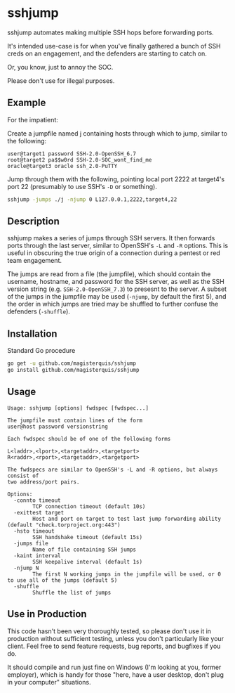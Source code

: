 sshjump
=======
sshjump automates making multiple SSH hops before forwarding ports.

It's intended use-case is for when you've finally gathered a bunch of SSH creds
on an engagement, and the defenders are starting to catch on.

Or, you know, just to annoy the SOC.

Please don't use for illegal purposes.

Example
-------
For the impatient:

Create a jumpfile named j containing hosts through which to jump, similar to
the following:
```
user@target1 password SSH-2.0-OpenSSH_6.7
root@target2 pa$$w0rd SSH-2.0-SOC_wont_find_me
oracle@target3 oracle ssh_2.0-PuTTY
```
Jump through them with the following, pointing local port 2222 at target4's
port 22 (presumably to use SSH's `-D` or something).
```bash
sshjump -jumps ./j -njump 0 L127.0.0.1,2222,target4,22
```

Description
-----------
sshjump makes a series of jumps through SSH servers.  It then forwards ports
through the last server, similar to OpenSSH's `-L` and `-R` options.  This is
useful in obscuring the true origin of a connection during a pentest or red
team engagement.

The jumps are read from a file (the jumpfile), which should contain the
username, hostname, and password for the SSH server, as well as the SSH version
string (e.g. `SSH-2.0-OpenSSH_7.3`) to presesnt to the server.  A subset of the
jumps in the jumpfile may be used (`-njump`, by default the first 5), and the
order in which jumps are tried may be shuffled to further confuse the
defenders (`-shuffle`).

Installation
------------
Standard Go procedure
```bash
go get -u github.com/magisterquis/sshjump
go install github.com/magisterquis/sshjump
```

Usage
-----
```
Usage: sshjump [options] fwdspec [fwdspec...]

The jumpfile must contain lines of the form
user@host password versionstring

Each fwdspec should be of one of the following forms

L<laddr>,<lport>,<targetaddr>,<targetport>
R<raddr>,<rport>,<targetaddr>,<targetport>

The fwdspecs are similar to OpenSSH's -L and -R options, but always consist of
two address/port pairs.

Options:
  -connto timeout
    	TCP connection timeout (default 10s)
  -exittest target
    	Host and port on target to test last jump forwarding ability (default "check.torproject.org:443")
  -hsto timeout
    	SSH handshake timeout (default 15s)
  -jumps file
    	Name of file containing SSH jumps
  -kaint interval
    	SSH keepalive interval (default 1s)
  -njump N
    	The first N working jumps in the jumpfile will be used, or 0 to use all of the jumps (default 5)
  -shuffle
    	Shuffle the list of jumps
```

Use in Production
-----------------
This code hasn't been very thoroughly tested, so please don't use it in
production without sufficient testing, unless you don't particularly like your
client.  Feel free to send feature requests, bug reports, and bugfixes if you
do.

It should compile and run just fine on Windows (I'm looking at you, former
employer), which is handy for those "here, have a user desktop, don't plug in
your computer" situations.
